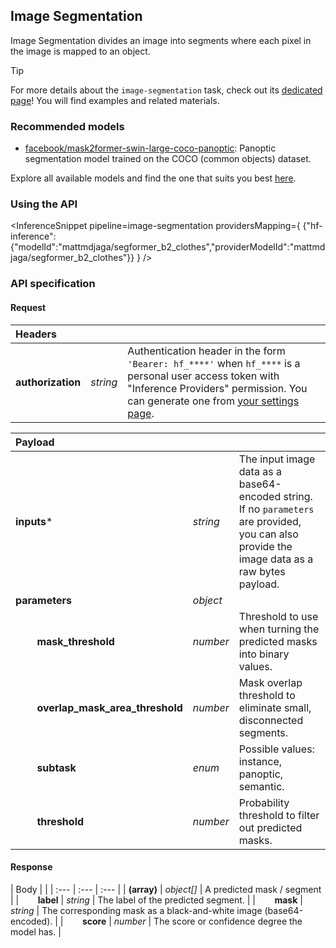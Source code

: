 <!---
This markdown file has been generated from a script. Please do not edit it directly.
For more details, check out:
- the `generate.ts` script: https://github.com/huggingface/hub-docs/blob/main/scripts/inference-providers/scripts/generate.ts
- the task template defining the sections in the page: https://github.com/huggingface/hub-docs/tree/main/scripts/inference-providers/templates/task/image-segmentation.handlebars
- the input jsonschema specifications used to generate the input markdown table: https://github.com/huggingface/huggingface.js/blob/main/packages/tasks/src/tasks/image-segmentation/spec/input.json
- the output jsonschema specifications used to generate the output markdown table: https://github.com/huggingface/huggingface.js/blob/main/packages/tasks/src/tasks/image-segmentation/spec/output.json
- the snippets used to generate the example:
  - curl: https://github.com/huggingface/huggingface.js/blob/main/packages/tasks/src/snippets/curl.ts
  - python: https://github.com/huggingface/huggingface.js/blob/main/packages/tasks/src/snippets/python.ts
  - javascript: https://github.com/huggingface/huggingface.js/blob/main/packages/tasks/src/snippets/js.ts
- the "tasks" content for recommended models: https://huggingface.co/api/tasks
--->

## Image Segmentation

Image Segmentation divides an image into segments where each pixel in the image is mapped to an object.

> [!TIP]
> For more details about the `image-segmentation` task, check out its [dedicated page](https://huggingface.co/tasks/image-segmentation)! You will find examples and related materials.


### Recommended models

- [facebook/mask2former-swin-large-coco-panoptic](https://huggingface.co/facebook/mask2former-swin-large-coco-panoptic): Panoptic segmentation model trained on the COCO (common objects) dataset.

Explore all available models and find the one that suits you best [here](https://huggingface.co/models?inference=warm&pipeline_tag=image-segmentation&sort=trending).

### Using the API


<InferenceSnippet
    pipeline=image-segmentation
    providersMapping={ {"hf-inference":{"modelId":"mattmdjaga/segformer_b2_clothes","providerModelId":"mattmdjaga/segformer_b2_clothes"}} }
/>



### API specification

#### Request

| Headers |   |    |
| :--- | :--- | :--- |
| **authorization** | _string_ | Authentication header in the form `'Bearer: hf_****'` when `hf_****` is a personal user access token with "Inference Providers" permission. You can generate one from [your settings page](https://huggingface.co/settings/tokens/new?ownUserPermissions=inference.serverless.write&tokenType=fineGrained). |


| Payload |  |  |
| :--- | :--- | :--- |
| **inputs*** | _string_ | The input image data as a base64-encoded string. If no `parameters` are provided, you can also provide the image data as a raw bytes payload. |
| **parameters** | _object_ |  |
| **&nbsp;&nbsp;&nbsp;&nbsp;&nbsp;&nbsp;&nbsp;&nbsp;mask_threshold** | _number_ | Threshold to use when turning the predicted masks into binary values. |
| **&nbsp;&nbsp;&nbsp;&nbsp;&nbsp;&nbsp;&nbsp;&nbsp;overlap_mask_area_threshold** | _number_ | Mask overlap threshold to eliminate small, disconnected segments. |
| **&nbsp;&nbsp;&nbsp;&nbsp;&nbsp;&nbsp;&nbsp;&nbsp;subtask** | _enum_ | Possible values: instance, panoptic, semantic. |
| **&nbsp;&nbsp;&nbsp;&nbsp;&nbsp;&nbsp;&nbsp;&nbsp;threshold** | _number_ | Probability threshold to filter out predicted masks. |


#### Response

| Body |  |
| :--- | :--- | :--- |
| **(array)** | _object[]_ | A predicted mask / segment |
| **&nbsp;&nbsp;&nbsp;&nbsp;&nbsp;&nbsp;&nbsp;&nbsp;label** | _string_ | The label of the predicted segment. |
| **&nbsp;&nbsp;&nbsp;&nbsp;&nbsp;&nbsp;&nbsp;&nbsp;mask** | _string_ | The corresponding mask as a black-and-white image (base64-encoded). |
| **&nbsp;&nbsp;&nbsp;&nbsp;&nbsp;&nbsp;&nbsp;&nbsp;score** | _number_ | The score or confidence degree the model has. |


